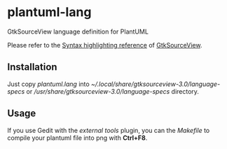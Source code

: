 # plantuml-lang
GtkSourceView language definition for PlantUML

Please refer to the [Syntax highlighting reference](https://developer.gnome.org/gtksourceview/stable/pt03.html) of [GtkSourceView](https://developer.gnome.org/gtksourceview/stable/index.html).

## Installation
Just copy *plantuml.lang* into *~/.local/share/gtksourceview-3.0/language-specs* or */usr/share/gtksourceview-3.0/language-specs* directory.

## Usage
If you use Gedit with the *external tools* plugin, you can the *Makefile* to compile your plantuml file into png with **Ctrl+F8**.